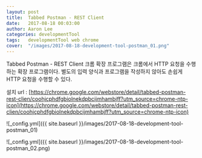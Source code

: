 ```yaml
---
layout: post
title:  Tabbed Postman - REST Client
date:   2017-08-18 00:03:00
author: Aaron Lee
categories: developmentTool
tags:	developmentTool web chrome
cover:  "/images/2017-08-18-development-tool-postman_01.png"
---
```


Tabbed Postman - REST Client 크롬 확장 프로그램은 크롬에서 HTTP 요청을 수행하는 확장 프로그램이다. 별도의 입력 양식과 프로그램을 작성하지 않아도 손쉽게 HTTP 요청을 수행할 수 있다.

설치 url : [https://chrome.google.com/webstore/detail/tabbed-postman-rest-clien/coohjcphdfgbiolnekdpbcijmhambjff?utm_source=chrome-ntp-icon](https://chrome.google.com/webstore/detail/tabbed-postman-rest-clien/coohjcphdfgbiolnekdpbcijmhambjff?utm_source=chrome-ntp-icon)

![_config.yml]({{ site.baseurl }}/images/2017-08-18-development-tool-postman_01)

![_config.yml]({{ site.baseurl }}/images/2017-08-18-development-tool-postman_02.png)